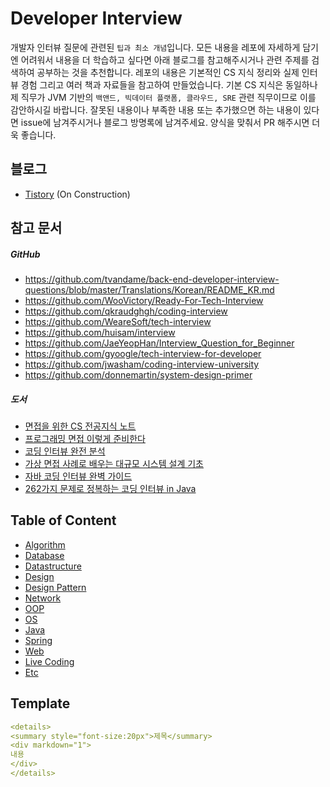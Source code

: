 # Developer Interview
개발자 인터뷰 질문에 관련된 `팁과 최소 개념`입니다. 모든 내용을 레포에 자세하게 담기엔 어려워서 내용을 더 학습하고 싶다면 아래 블로그를 참고해주시거나 관련 주제를 검색하여 공부하는 것을 추천합니다. 레포의 내용은 기본적인 CS 지식 정리와 실제 인터뷰 경험 그리고 여러 책과 자료들을 참고하여 만들었습니다. 기본 CS 지식은 동일하나 제 직무가 JVM 기반의 `백앤드, 빅데이터 플랫폼, 클라우드, SRE` 관련 직무이므로 이를 감안하시길 바랍니다. 잘못된 내용이나 부족한 내용 또는 추가했으면 하는 내용이 있다면 issue에 남겨주시거나 블로그 방명록에 남겨주세요. 양식을 맞춰서 PR 해주시면 더욱 좋습니다.

## 블로그
- [Tistory](https://developer-interview.tistory.com/) (On Construction)

## 참고 문서
##### GitHub
- https://github.com/tvandame/back-end-developer-interview-questions/blob/master/Translations/Korean/README_KR.md
- https://github.com/WooVictory/Ready-For-Tech-Interview
- https://github.com/qkraudghgh/coding-interview
- https://github.com/WeareSoft/tech-interview
- https://github.com/huisam/interview
- https://github.com/JaeYeopHan/Interview_Question_for_Beginner
- https://github.com/gyoogle/tech-interview-for-developer
- https://github.com/jwasham/coding-interview-university
- https://github.com/donnemartin/system-design-primer

##### 도서
- [면접을 위한 CS 전공지식 노트](https://www.aladin.co.kr/shop/wproduct.aspx?ItemId=292815727)
- [프로그래밍 면접 이렇게 준비한다](https://www.aladin.co.kr/shop/wproduct.aspx?ItemId=195800711)
- [코딩 인터뷰 완전 분석](https://www.aladin.co.kr/shop/wproduct.aspx?ItemId=115116545)
- [가상 면접 사례로 배우는 대규모 시스템 설계 기초](https://www.aladin.co.kr/shop/wproduct.aspx?ItemId=276041776)
- [자바 코딩 인터뷰 완벽 가이드](https://www.aladin.co.kr/shop/wproduct.aspx?ItemId=299393634)
- [262가지 문제로 정복하는 코딩 인터뷰 in Java](https://www.aladin.co.kr/shop/wproduct.aspx?ItemId=279822364)

## Table of Content
- [Algorithm](./Algorithm/README.md)
- [Database](./Database/README.md)
- [Datastructure](./Datastructure/README.md)
- [Design](./Design/README.md)
- [Design Pattern](./DesignPattern/README.md)
- [Network](./Network/README.md)
- [OOP](./OOP/README.md)
- [OS](./OS/README.md)
- [Java](./Java/README.md)
- [Spring](./Spring/README.md)
- [Web](./Web/README.md)
- [Live Coding](./LiveCoding/README.md)
- [Etc](./Etc/README.md)

## Template
```yml
<details>
<summary style="font-size:20px">제목</summary>
<div markdown="1">
내용
</div>
</details>
```
